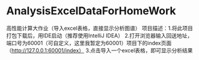 # AnalysisExcelDataForHomeWork
高性能计算大作业（导入excel表格，直接显示分析图谱）
项目描述：1.将此项目打包下载后，用IDE启动（推荐使用IntelliJ IDEA）
         2.打开浏览器输入回送地址，端口号为60001（可自定义，这里我暂定为60001）项目下的index页面（http://127.0.0.1:60001/index）
         3.点击导入一个excel表格，即可显示分析结果

